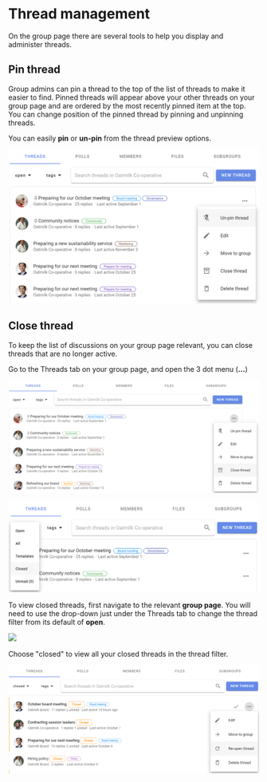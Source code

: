 # Thread management

On the group page there are several tools to help you display and administer threads.

## Pin thread
Group admins can pin a thread to the top of the list of threads to make it easier to find. Pinned threads will appear above your other threads on your group page and are ordered by the most recently pinned item at the top. You can change position of the pinned thread by pinning and unpinning threads.

You can easily  **pin** or **un-pin** from the thread preview options.

![](pin_thread.png)

## Close thread

To keep the list of discussions on your group page relevant, you can close threads that are no longer active.

Go to the Threads tab on your group page, and open the 3 dot menu (**...**) 

![](thread_close.png)

![](thread_closed.png)

To view closed threads, first navigate to the relevant **group page**. You will need to use the drop-down just under the Threads tab to change the thread filter from its default of **open**.

![](sort_threads_on_group_page.png)

Choose "closed" to view all your closed threads in the thread filter.

![](closed_threads.png)
